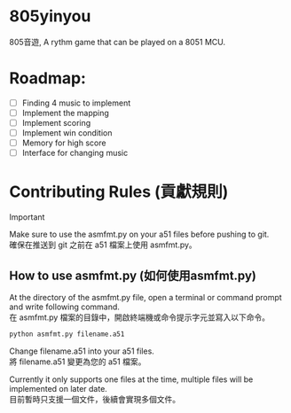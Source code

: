 # 805yinyou

805音遊, A rythm game that can be played on a 8051 MCU.

# Roadmap:

- [ ] Finding 4 music to implement
- [ ] Implement the mapping
- [ ] Implement scoring
- [ ] Implement win condition
- [ ] Memory for high score
- [ ] Interface for changing music

# Contributing Rules (貢獻規則)

> [!IMPORTANT]
> Make sure to use the asmfmt.py on your a51 files before pushing to git.\
> 確保在推送到 git 之前在 a51 檔案上使用 asmfmt.py。

## How to use asmfmt.py (如何使用asmfmt.py)

At the directory of the asmfmt.py file, open a terminal or command prompt and write following command.\
在 asmfmt.py 檔案的目錄中，開啟終端機或命令提示字元並寫入以下命令。

```bash
python asmfmt.py filename.a51
```

Change filename.a51 into your a51 files.\
將 filename.a51 變更為您的 a51 檔案。

Currently it only supports one files at the time, multiple files will be implemented on later date.\
目前暫時只支援一個文件，後續會實現多個文件。
